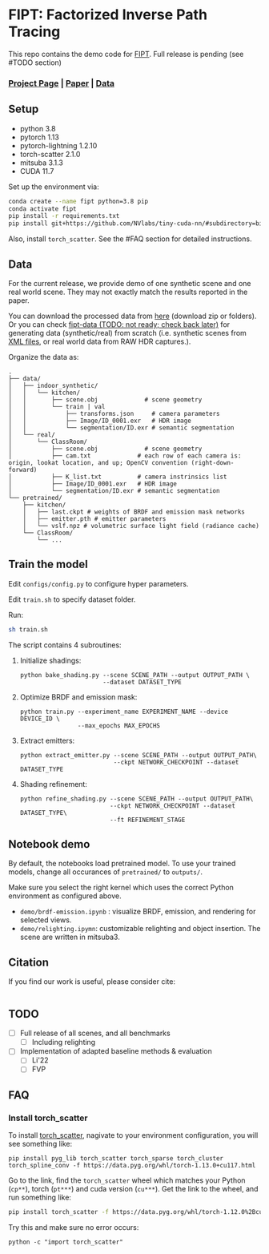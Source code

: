 # FIPT: Factorized Inverse Path Tracing

This repo contains the demo code for [FIPT](). Full release is pending (see #TODO section)

### [Project Page]() | [Paper]() | [Data]()


## Setup

* python 3.8
* pytorch 1.13
* pytorch-lightning 1.2.10
* torch-scatter 2.1.0
* mitsuba 3.1.3
* CUDA 11.7

Set up the environment via:

``` bash
conda create --name fipt python=3.8 pip
conda activate fipt
pip install -r requirements.txt
pip install git+https://github.com/NVlabs/tiny-cuda-nn/#subdirectory=bindings/torch # tested with tinycudann-1.7
```

Also, install `torch_scatter`. See the #FAQ section for detailed instructions.

## Data

For the current release, we provide demo of one synthetic scene and one real world scene. They may not exactly match the results reported in the paper.

You can download the processed data from [here](https://drive.google.com/drive/folders/1N8H1yR41MykUuSTyHvKGsZcuV2VjtWGr?usp=share_link) (download zip or folders). Or you can check [fipt-data (TODO: not ready; check back later)](https://github.com/Jerrypiglet/fipt-data) for generating data (synthetic/real) from scratch (i.e. synthetic scenes from [XML files](https://benedikt-bitterli.me/resources/), or real world data from RAW HDR captures.).

Organize the data as:

<!-- https://tree.nathanfriend.io -->

<!-- - data
  - indoor_synthetic
    - kitchen
      - scene.obj             # scene geometry
      - train | val
        - transforms.json     # camera parameters
        - Image/ID_0001.exr   # HDR image
        - segmentation/ID.exr # semantic segmentation
  - real
    - ClassRoom
      - scene.obj           # scene geometry
      - cam.txt             # each row of each camera is: origin, lookat location, and up; OpenCV convention (right-down-forward)
      - K_list.txt          # camera instrinsics list
      - Image/ID_0001.exr   # HDR image
      - segmentation/ID.exr # semantic segmentation

- pretrained
  - kitchen
    - last.ckpt # weights of BRDF and emission mask networks
    - emitter.pth # emitter parameters
    - vslf.npz # volumetric surface light field (radiance cache)
  - ClassRoom
    - ... -->



```
.
├── data/
│   ├── indoor_synthetic/
│   │   └── kitchen/
│   │       ├── scene.obj             # scene geometry
│   │       └── train | val
│   │           ├── transforms.json     # camera parameters
│   │           ├── Image/ID_0001.exr   # HDR image
│   │           └── segmentation/ID.exr # semantic segmentation
│   └── real/
│       └── ClassRoom/
│           ├── scene.obj             # scene geometry
│           ├── cam.txt             # each row of each camera is: origin, lookat location, and up; OpenCV convention (right-down-forward)
│           ├── K_list.txt          # camera instrinsics list
│           ├── Image/ID_0001.exr   # HDR image
│           └── segmentation/ID.exr # semantic segmentation
└── pretrained/
    ├── kitchen/
    │   ├── last.ckpt # weights of BRDF and emission mask networks
    │   ├── emitter.pth # emitter parameters
    │   └── vslf.npz # volumetric surface light field (radiance cache)
    └── ClassRoom/
        └── ...
```

<!-- The camera intrinsic and extrinsic are in OpenCV coordinate system (right-down-forward). -->

<!-- The semantic segmentation mask is obtained using [Mask2Former](https://github.com/facebookresearch/Mask2Former), then fused to scene geometry by running:

```
python utils/fuse_segmentation.py --scene SCENE_PATH --dataset DATASET_TYPE
``` -->

## Train the model

Edit `configs/config.py` to configure hyper parameters.

Edit `train.sh` to specify dataset folder.

Run:

``` bash
sh train.sh
```

The script contains 4 subroutines:

1. Initialize shadings:

   ```
   python bake_shading.py --scene SCENE_PATH --output OUTPUT_PATH \
                          --dataset DATASET_TYPE
   ```

2. Optimize BRDF and emission mask:

   ```
   python train.py --experiment_name EXPERIMENT_NAME --device DEVICE_ID \
                   --max_epochs MAX_EPOCHS
   ```

3. Extract emitters:

   ```
   python extract_emitter.py --scene SCENE_PATH --output OUTPUT_PATH\
                             --ckpt NETWORK_CHECKPOINT --dataset DATASET_TYPE
   ```

4. Shading refinement:

   ```
   python refine_shading.py --scene SCENE_PATH --output OUTPUT_PATH\
                            --ckpt NETWORK_CHECKPOINT --dataset DATASET_TYPE\
                            --ft REFINEMENT_STAGE
   ```

## Notebook demo

By default, the notebooks load pretrained model. To use your trained models, change all occurances of `pretrained/` to `outputs/`.

Make sure you select the right kernel which uses the correct Python environment as configured above.

* `demo/brdf-emission.ipynb` : visualize BRDF, emission, and rendering for selected views.
* `demo/relighting.ipymn`: customizable relighting and object insertion. The scene are written in mitsuba3.

## Citation

If you find our work is useful, please consider cite:

```
```

## TODO
- [ ] Full release of all scenes, and all benchmarks
  - [ ] Including relighting
- [ ] Implementation of adapted baseline methods & evaluation
  - [ ] Li'22
  - [ ] FVP

## FAQ

### Install torch_scatter

To install [torch_scatter](https://pytorch-geometric.readthedocs.io/en/latest/install/installation.html), nagivate to your environment configuration, you will see something like:

```
pip install pyg_lib torch_scatter torch_sparse torch_cluster torch_spline_conv -f https://data.pyg.org/whl/torch-1.13.0+cu117.html
```

Go to the link, find the `torch_scatter` wheel which matches your Python (`cp**`), torch (`pt***`) and cuda version (`cu***`). Get the link to the wheel, and run something like:

``` bash
pip install torch_scatter -f https://data.pyg.org/whl/torch-1.12.0%2Bcu113/torch_scatter-2.1.0%2Bpt112cu113-cp38-cp38-linux_x86_64.whl
```

Try this and make sure no error occurs:

```
python -c "import torch_scatter"
```